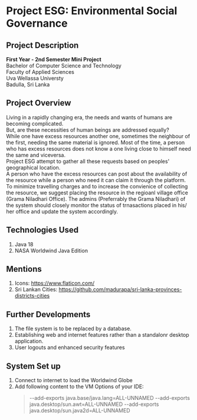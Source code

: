 # Project ESG: Environmental Social Governance

## Project Description
**First Year - 2nd Semester Mini Project**  
Bachelor of Computer Science and Technology  
Faculty of Applied Sciences  
Uva Wellassa Universty  
Badulla, Sri Lanka  

## Project Overview
Living in a rapidly changing era, the needs and wants of humans are becoming complicated.  
But, are these necessities of human beings are addressed equally?  
While one have excess resources another one, sometimes the neighbour of the first, needing the same material is ignored. Most of the time, a person who has excess resources does not know a one living close to himself need the same and viceversa.  
Project ESG attempt to gather all these requests based on peoples' geographical location.  
A person who have the excess resources can post about the availability of the resource while a person who need it can claim it through the platform. To minimize travelling charges and to increase the convienice of collecting the resource, we suggest placing the resource in the regioanl village office (Grama Niladhari Office). The admins (Preferrably the Grama Niladhari) of the system should closely monitor the status of trnasactions placed in his/ her office and update the system accordingly. 
  
## Technologies Used
1. Java 18
2. NASA Worldwind Java Edition
  
## Mentions
1. Icons: https://www.flaticon.com/
2. Sri Lankan Cities: https://github.com/madurapa/sri-lanka-provinces-districts-cities
  
## Further Developments
1. The file system is to be replaced by a database.
2. Establishing web and internet features rather than a standalonr desktop application.
3. User logouts and enhanced security features
  
## System Set up  
1. Connect to internet to load the Worldwind Globe 
2. Add following content to the VM Options of your IDE:
	> --add-exports java.base/java.lang=ALL-UNNAMED
	> --add-exports java.desktop/sun.awt=ALL-UNNAMED
	> --add-exports java.desktop/sun.java2d=ALL-UNNAMED

